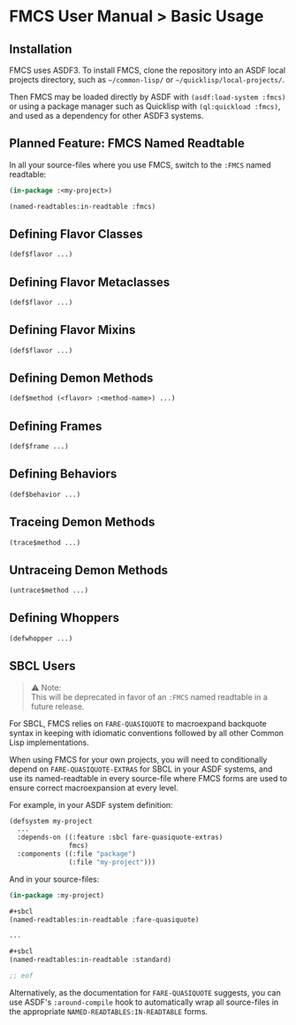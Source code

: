 # FMCS User Manual > Basic Usage

## Installation

FMCS uses ASDF3. To install FMCS, clone the repository into an ASDF local
projects directory, such as `~/common-lisp/` or `~/quicklisp/local-projects/`.

Then FMCS may be loaded directly by ASDF with `(asdf:load-system :fmcs)` or
using a package manager such as Quicklisp with `(ql:quickload :fmcs)`,
and used as a dependency for other ASDF3 systems.

## Planned Feature: FMCS Named Readtable

In all your source-files where you use FMCS, switch to the `:FMCS` named readtable:

```lisp
(in-package :<my-project>)

(named-readtables:in-readtable :fmcs)
```

## Defining Flavor Classes

```lisp
(def$flavor ...)
```

## Defining Flavor Metaclasses

```lisp
(def$flavor ...)
```

## Defining Flavor Mixins

```lisp
(def$flavor ...)
```

## Defining Demon Methods

```lisp
(def$method (<flavor> :<method-name>) ...)
```

## Defining Frames

```lisp
(def$frame ...)
```

## Defining Behaviors

```lisp
(def$behavior ...)
```

## Traceing Demon Methods

```lisp
(trace$method ...)
```

## Untraceing Demon Methods

```lisp
(untrace$method ...)
```

## Defining Whoppers

```lisp
(defwhopper ...)
```

## SBCL Users

> :warning: Note:<br>
> This will be deprecated in favor of an `:FMCS` named readtable in a future release.

For SBCL, FMCS relies on `FARE-QUASIQUOTE` to macroexpand backquote syntax in keeping with idiomatic conventions followed by all other Common Lisp implementations.

When using FMCS for your own projects, you will need to conditionally depend on `FARE-QUASIQUOTE-EXTRAS` for SBCL in your ASDF systems, and use its named-readtable in every source-file where FMCS forms are used to ensure correct macroexpansion at every level.

For example, in your ASDF system definition:

```lisp
(defsystem my-project
  ...
  :depends-on ((:feature :sbcl fare-quasiquote-extras)
               fmcs)
  :components ((:file "package")
               (:file "my-project")))
```

And in your source-files:

```lisp
(in-package :my-project)

#+sbcl
(named-readtables:in-readtable :fare-quasiquote)

...

#+sbcl
(named-readtables:in-readtable :standard)

;; eof
```

Alternatively, as the documentation for `FARE-QUASIQUOTE` suggests, you can use ASDF's `:around-compile` hook to automatically wrap all source-files in the appropriate `NAMED-READTABLES:IN-READTABLE` forms.
